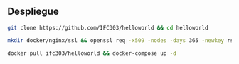 ## Despliegue

```bash
git clone https://github.com/IFC303/helloworld && cd helloworld
```
```bash
mkdir docker/nginx/ssl && openssl req -x509 -nodes -days 365 -newkey rsa:2048 -keyout docker/nginx/ssl/privkey.pem -out docker/nginx/ssl/fullchain.pem
```
```bash
docker pull ifc303/helloworld && docker-compose up -d
```